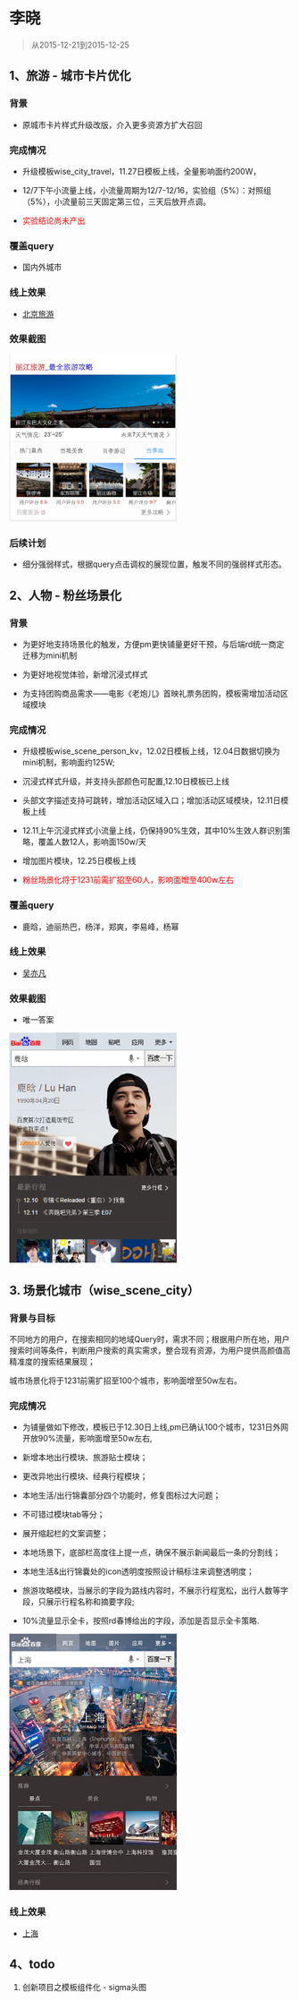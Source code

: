 # 李晓

> 从2015-12-21到2015-12-25

## 1、旅游 - 城市卡片优化

### 背景

* 原城市卡片样式升级改版，介入更多资源方扩大召回

### 完成情况

* 升级模板wise_city_travel，11.27日模板上线，全量影响面约200W，

* 12/7下午小流量上线，小流量周期为12/7-12/16，实验组（5%）：对照组（5%），小流量前三天固定第三位，三天后放开点调。

* <span style="color:red">实验结论尚未产出</span>

### 覆盖query

* 国内外城市

### 线上效果

* [北京旅游](https://m.baidu.com/ssid=c1c6737465706879777531313235e339/from=844b/s?word=%E5%8C%97%E4%BA%AC%E6%97%85%E6%B8%B8&sid=102393)

### 效果截图

<img width="300" src="img/lixiao12/travel_02.png">

### 后续计划

* 细分强弱样式，根据query点击调权的展现位置，触发不同的强弱样式形态。

## 2、人物 - 粉丝场景化

### 背景

* 为更好地支持场景化的触发，方便pm更快铺量更好干预，与后端rd统一商定迁移为mini机制

* 为更好地视觉体验，新增沉浸式样式

* 为支持团购商品需求——电影《老炮儿》首映礼票务团购，模板需增加活动区域模块

### 完成情况

* 升级模板wise_scene_person_kv，12.02日模板上线，12.04日数据切换为mini机制，影响面约125W;

* 沉浸式样式升级，并支持头部颜色可配置,12.10日模板已上线

* 头部文字描述支持可跳转，增加活动区域入口；增加活动区域模块，12.11日模板上线

* 12.11上午沉浸式样式小流量上线，仍保持90%生效，其中10%生效人群识别策略，覆盖人数12人，影响面150w/天

* 增加图片模块，12.25日模板上线

* <span style="color:red">粉丝场景化将于1231前需扩招至60人，影响面增至400w左右</span>

### 覆盖query

* 鹿晗，迪丽热巴，杨洋，郑爽，李易峰，杨幂

### 线上效果

* [吴亦凡](https://www.baidu.com/ssid=8a3d73746172c3f7d0c773746172fc4b/from=844b/s?word=%E5%90%B4%E4%BA%A6%E5%87%A1&sa=tb&ts=8665908&t_kt=0&ms=1&rsv_pq=6932049557572375983&ss=101&t_it=1&rsv_sug4=3221&inputT=2313&oq=%E7%8E%8B%E6%BA%90)

### 效果截图

* 唯一答案

<img width="300" src="img/lixiao12/01.png">

## 3. 场景化城市（wise_scene_city）

### 背景与目标
不同地方的用户，在搜索相同的地域Query时，需求不同；根据用户所在地，用户搜索时间等条件，判断用户搜索的真实需求，整合现有资源，为用户提供高颜值高精准度的搜索结果展现；

城市场景化将于1231前需扩招至100个城市，影响面增至50w左右。

### 完成情况

- 为铺量做如下修改，模板已于12.30日上线,pm已确认100个城市，1231日外网开放90%流量，影响面增至50w左右,

- 新增本地出行模块、旅游贴士模块；

- 更改异地出行模块、经典行程模块；

- 本地生活/出行锦囊部分四个功能时，修复图标过大问题；

- 不可错过模块tab等分；

- 展开缩起栏的文案调整；

- 本地场景下，底部栏高度往上提一点，确保不展示新闻最后一条的分割线；

- 本地生活&出行锦囊处的icon透明度按照设计稿标注来调整透明度；

- 旅游攻略模块，当展示的字段为路线内容时，不展示行程宽松，出行人数等字段，只展示行程名称和摘要字段;

- 10%流量显示全卡，按照rd春博给出的字段，添加是否显示全卡策略.

<img src="img/liuquanyou/city.png" width=300/>

### 线上效果

* [上海](https://m.baidu.com/s?word=%E4%B8%8A%E6%B5%B7&sid=102122#|ala_scene_h=0_1)

## 4、todo

1. 创新项目之模板组件化 - sigma头图

